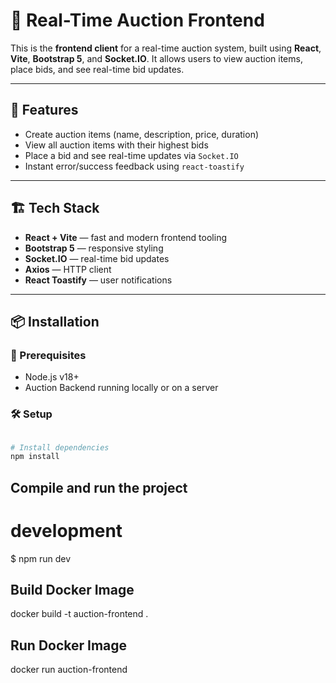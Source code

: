 # 🎯 Real-Time Auction Frontend

This is the **frontend client** for a real-time auction system, built using **React**, **Vite**, **Bootstrap 5**, and **Socket.IO**. It allows users to view auction items, place bids, and see real-time bid updates.

---

## 🚀 Features

- Create auction items (name, description, price, duration)
- View all auction items with their highest bids
- Place a bid and see real-time updates via `Socket.IO`
- Instant error/success feedback using `react-toastify`

---

## 🏗️ Tech Stack

- **React + Vite** — fast and modern frontend tooling
- **Bootstrap 5** — responsive styling
- **Socket.IO** — real-time bid updates
- **Axios** — HTTP client
- **React Toastify** — user notifications

---

## 📦 Installation

### 🧰 Prerequisites

- Node.js v18+
- Auction Backend running locally or on a server

### 🛠️ Setup

```bash

# Install dependencies
npm install
```

## Compile and run the project

# development
$ npm run dev

## Build Docker Image
docker build -t auction-frontend .

## Run Docker Image
docker run auction-frontend